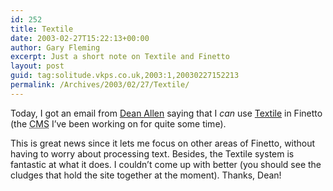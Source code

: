 ```yaml
---
id: 252
title: Textile
date: 2003-02-27T15:22:13+00:00
author: Gary Fleming
excerpt: Just a short note on Textile and Finetto
layout: post
guid: tag:solitude.vkps.co.uk,2003:1,20030227152213
permalink: /Archives/2003/02/27/Textile/
---
```

Today, I got an email from [Dean Allen](http://www.textism.com) saying that I _can_ use [Textile](http://www.textism.com/tools/textile/) in Finetto (the <acronym title="Content Management System">CMS</acronym> I&#8217;ve been working on for quite some time).

This is great news since it lets me focus on other areas of Finetto, without having to worry about processing text. Besides, the Textile system is fantastic at what it does. I couldn&#8217;t come up with better (you should see the cludges that hold the site together at the moment). Thanks, Dean!